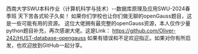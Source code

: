 西南大学SWU本科作业（计算机科学与技术）--数据库原理及应用SWU-2024春季班
天下苦各式轮子久矣！
如果你们学校也让你们做无聊的openGauss题目，这是一些可能有用的资源。
这位大佬拥有最完整的openGauss资源，本人仅作少量python题目补充，再次感谢大佬。这是Link：
https://github.com/Oliver-242/HUST-database-opengauss
如果有错误和不足欢迎指正。如果对你有所启发，也欢迎放到GitHub一起分享。
